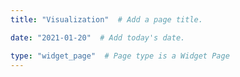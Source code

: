 ```yaml
---
title: "Visualization"  # Add a page title.

date: "2021-01-20"  # Add today's date.

type: "widget_page"  # Page type is a Widget Page
---
```

